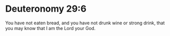 # Deuteronomy 29:6

You have not eaten bread, and you have not drunk wine or strong drink, that you may know that I am the Lord your God.
